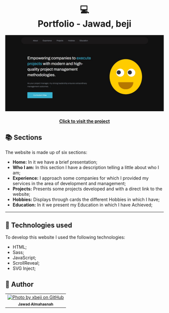 <h1 align="center">
  💻<br>Portfolio - Jawad, beji
</h1>

![Final result of the project](assets/image/preview.jpg)

<h4 align="center"><a href="https://www.beji.space/">Click to visit the project</a></h4>


## 📚 Sections

The website is made up of six sections:

- **Home:** In it we have a brief presentation;
- **Who I am:** In this section I have a description telling a little about who I am;
- **Experience:** I approach some companies for which I provided my services in the area of ​​development and management;
- **Projects:** Presents some projects developed and with a direct link to the website;
- **Hobbies:** Displays through cards the different Hobbies in which I have;
- **Education:** In it we present my Education in which I have Achieved;

---

## 💼 Technologies used

To develop this website I used the following technologies:

- HTML;
- Sass;
- JavaScript;
- ScrollReveal;
- SVG Inject;

<h2>🦄 Author</h2>

<table>
  <tr>
    <td align="center">
      <a href="https://github.com/xbeji">
        <img src="https://avatars.githubusercontent.com/u/79761308?v=4" width="100px;" alt="Photo by xbeji on GitHub"/><br>
        <sub>
          <b>Jawad Almahasnah</b>
        </sub>
      </a>
    </td>
  </tr>
</table>
